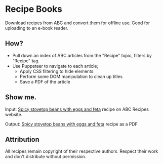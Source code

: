 # Recipe Books

Download recipes from ABC and convert them for offline use. Good for uploading to an e-book reader.

## How?
- Pull down an index of ABC articles from the "Recipe" topic, filters by "Recipe" tag.
- Use Puppeteer to navigate to each article;
  - Apply CSS filtering to hide elements
  - Perform some DOM manipulation to clean up titles
  - Save a PDF of the article

## Show me.

Input: [Spicy stovetop beans with eggs and feta](https://www.abc.net.au/news/2025-06-02/easy-spicy-stovetop-beans-with-eggs/105259770) recipe on ABC Recipes website.

Output: [Spicy stovetop beans with eggs and feta](spicy-stovetop-beans-with-eggs-and-feta.pdf) recipe as a PDF

## Attribution
All recipes remain copyright of their respective authors. Respect their work and don't distribute without permission.